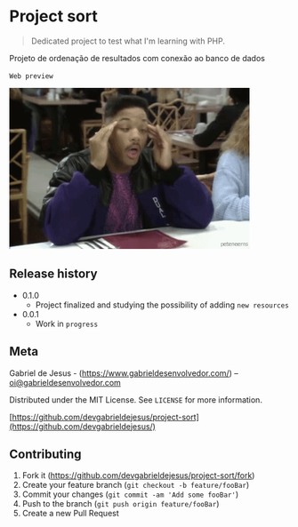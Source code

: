 # Project sort

> Dedicated project to test what I'm learning with PHP. 

Projeto de ordenação de resultados com conexão ao banco de dados

`Web preview`

![](web-preview.gif)

## Release history

* 0.1.0
    * Project finalized and studying the possibility of adding `new resources`
* 0.0.1
    * Work in `progress`

## Meta

Gabriel de Jesus - (https://www.gabrieldesenvolvedor.com/) – oi@gabrieldesenvolvedor.com

Distributed under the MIT License. See `LICENSE` for more information.

[https://github.com/devgabrieldejesus/project-sort](https://github.com/devgabrieldejesus/)

## Contributing

1. Fork it (<https://github.com/devgabrieldejesus/project-sort/fork>)
2. Create your feature branch (`git checkout -b feature/fooBar`)
3. Commit your changes (`git commit -am 'Add some fooBar'`)
4. Push to the branch (`git push origin feature/fooBar`)
5. Create a new Pull Request
